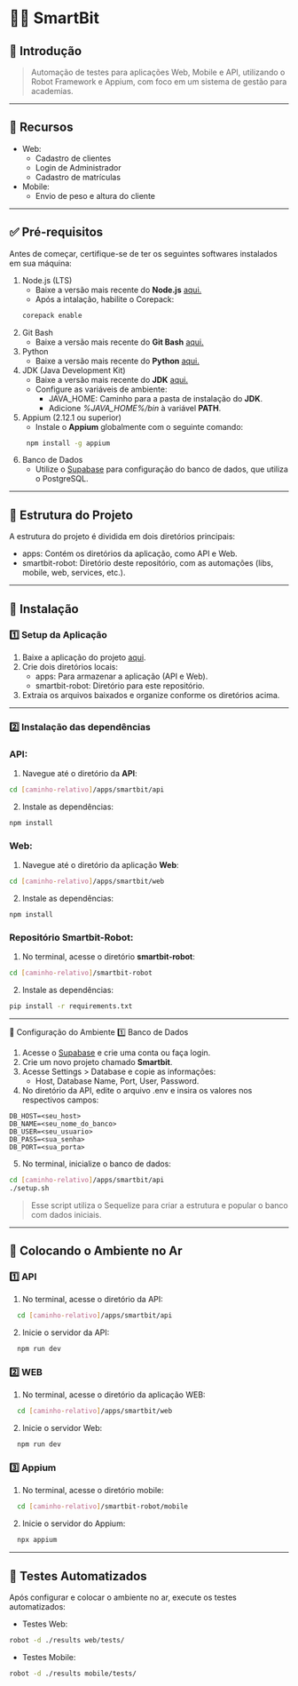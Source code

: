 # 🏋️‍♂️ SmartBit

## 📖 Introdução  

> Automação de testes para aplicações Web, Mobile e API, utilizando o Robot Framework e Appium, com foco em um sistema de gestão para academias.

---

## 🌟 Recursos
- Web:
  - Cadastro de clientes
  - Login de Administrador
  - Cadastro de matrículas
- Mobile:
  - Envio de peso e altura do cliente
  
---

## ✅ Pré-requisitos

Antes de começar, certifique-se de ter os seguintes softwares instalados em sua máquina:
1. Node.js (LTS)
    - Baixe a versão mais recente do **Node.js** [aqui.](https://nodejs.org/pt)
    - Após a intalação, habilite o Corepack:
    ```bash
    corepack enable
    ```
3. Git Bash 
    - Baixe a versão mais recente do **Git Bash** [aqui.](https://git-scm.com/)
4. Python 
    - Baixe a versão mais recente do **Python** [aqui.](https://www.python.org/downloads/)
5. JDK (Java Development Kit)
    - Baixe a versão mais recente do **JDK** [aqui.](https://www.oracle.com/java/technologies/downloads/?er=221886)
    - Configure as variáveis de ambiente:
        - JAVA_HOME: Caminho para a pasta de instalação do **JDK**.
        - Adicione *%JAVA_HOME%/bin* à variável **PATH**.
6. Appium (2.12.1 ou superior)
    - Instale o **Appium** globalmente com o seguinte comando:
     ```bash
      npm install -g appium
     ```  
7. Banco de Dados
    - Utilize o [Supabase](https://supabase.com/) para configuração do banco de dados, que utiliza o PostgreSQL.

---

## 📂 Estrutura do Projeto
A estrutura do projeto é dividida em dois diretórios principais:
  - apps: Contém os diretórios da aplicação, como API e Web.
  - smartbit-robot: Diretório deste repositório, com as automações (libs, mobile, web, services, etc.).

---

## 🚀 Instalação

### 1️⃣ Setup da Aplicação
1. Baixe a aplicação do projeto [aqui](https://github.com/felipevitalinobarra/aplicacoes/blob/main/smartbit.rar).
2. Crie dois diretórios locais:
    - apps: Para armazenar a aplicação (API e Web).
    - smartbit-robot: Diretório para este repositório.
3. Extraia os arquivos baixados e organize conforme os diretórios acima.

---

### 2️⃣ Instalação das dependências
### API:
  1. Navegue até o diretório da **API**:
  ```bash
  cd [caminho-relativo]/apps/smartbit/api
  ```
  2. Instale as dependências:
  ```bash
  npm install
  ```
### Web:
  1. Navegue até o diretório da aplicação **Web**:
  ```bash
  cd [caminho-relativo]/apps/smartbit/web
  ```
  2. Instale as dependências:
  ```bash
  npm install
  ```
### Repositório Smartbit-Robot:
  1. No terminal, acesse o diretório **smartbit-robot**:
  ```bash
  cd [caminho-relativo]/smartbit-robot
  ```
  2. Instale as dependências:
  ```bash
  pip install -r requirements.txt
  ```

---

🔧 Configuração do Ambiente
1️⃣ Banco de Dados  
  1. Acesse o [Supabase](https://supabase.com/) e crie uma conta ou faça login.
  2. Crie um novo projeto chamado **Smartbit**.
  3. Acesse Settings > Database e copie as informações:
      - Host, Database Name, Port, User, Password.
  4. No diretório da API, edite o arquivo .env e insira os valores nos respectivos campos:
  ```env
  DB_HOST=<seu_host>
  DB_NAME=<seu_nome_do_banco>
  DB_USER=<seu_usuario>
  DB_PASS=<sua_senha>
  DB_PORT=<sua_porta>
  ```
  5. No terminal, inicialize o banco de dados:
  ```bash
  cd [caminho-relativo]/apps/smartbit/api
  ./setup.sh
  ```
  > Esse script utiliza o Sequelize para criar a estrutura e popular o banco com dados iniciais.

---

## 🔄 Colocando o Ambiente no Ar
  ### 1️⃣ API
  1. No terminal, acesse o diretório da API:
  ```bash
    cd [caminho-relativo]/apps/smartbit/api
  ```   
  2. Inicie o servidor da API:
  ```bash
    npm run dev
  ```
### 2️⃣ WEB
  1. No terminal, acesse o diretório da aplicação WEB:
  ```bash
    cd [caminho-relativo]/apps/smartbit/web
  ```   
  2. Inicie o servidor Web:
  ```bash
    npm run dev
  ```
### 3️⃣ Appium
  1. No terminal, acesse o diretório mobile:
  ```bash
    cd [caminho-relativo]/smartbit-robot/mobile
  ```   
  2. Inicie o servidor do Appium:
  ```bash
    npx appium
  ```
---

## 🤖 Testes Automatizados
Após configurar e colocar o ambiente no ar, execute os testes automatizados:

  - Testes Web:
  ```bash
  robot -d ./results web/tests/
  ```
  
  - Testes Mobile:
  ```bash
  robot -d ./results mobile/tests/
  ```  

